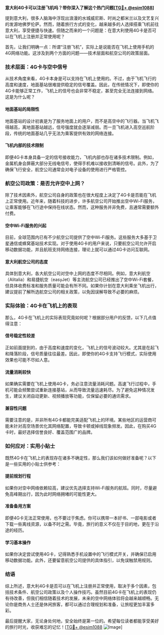 **意大利4G卡可以注册飞机吗？带你深入了解这个热门问题[[TG💪+ @esim1088](https://t.me/s/esim1088)]**

提到意大利，很多人脑海中浮现出浪漫的水城威尼斯、时尚之都米兰以及文艺复兴的发源地佛罗伦萨。然而，随着旅行方式的变化，越来越多的人选择搭乘飞机前往意大利，享受便捷与快速。但随之而来的一个问题是：在意大利使用4G卡是否可以在飞机上注册并正常使用呢？

首先，让我们明确一点：所谓“注册飞机”，实际上是说能否在飞机上使用手机的4G网络功能。这涉及到两个方面的问题——技术层面和航空公司的政策层面。

### 技术层面：4G卡与空中信号

从技术角度来看，4G卡本身是可以支持在飞机上使用的。不过，由于飞机飞行的高度和速度，地面基站很难提供稳定的信号覆盖。因此，在传统情况下，即使你的4G卡能够正常工作，飞机上的信号也会非常不稳定，甚至完全无法连接到网络。这是为什么呢？

#### 地面基站的局限性
地面基站的设计初衷是为了服务地面上的用户，而不是高空中的飞行器。当飞机飞得越高，离地面基站越远，信号强度就会逐渐减弱。而一旦飞机进入高空巡航阶段，传统的地面基站几乎无法为乘客提供有效的网络连接。

#### 飞机内部的技术限制
即便4G卡本身具备一定的信号接收能力，飞机内部也存在诸多技术限制。例如，金属机身会屏蔽大部分无线电信号，使得手机难以接收到清晰的信号。此外，为了确保飞行安全，航空公司通常会对电子设备的使用进行严格管控。

### 航空公司政策：是否允许空中上网？

除了技术因素外，航空公司自身的政策也在很大程度上决定了4G卡是否能在飞机上正常使用。近年来，随着科技的进步，许多航空公司开始推出空中Wi-Fi服务，让乘客能够在飞行途中保持在线状态。然而，这种服务并非免费，且通常需要额外付费。

#### 空中Wi-Fi服务的兴起
目前，全球范围内已有不少航空公司提供了空中Wi-Fi服务。这些服务大多基于卫星通信或蜂窝基站技术实现。对于使用4G卡的用户来说，只要航空公司允许开启移动数据功能，并且航班支持网络连接，理论上就可以通过4G卡访问互联网。

#### 意大利航空公司的态度
具体到意大利，各大航空公司对空中上网的态度不尽相同。例如，意大利航空（Alitalia）和易捷航空（easyJet）等主流航空公司已经推出了空中Wi-Fi套餐，但具体收费标准和服务质量可能会有所不同。如果你计划在意大利乘坐飞机出行，建议提前了解所选航空公司的相关政策，以免因误解导致不必要的麻烦。

### 实际体验：4G卡在飞机上的表现

那么，4G卡在飞机上的实际表现究竟如何呢？根据部分用户的反馈，以下几点值得注意：

#### 信号稳定性较差
正如前面提到的，由于高度和速度的变化，飞机上的信号波动较大。尤其是在起飞和降落阶段，信号质量往往最差。因此，即使你的4G卡支持飞行模式，实际使用效果也可能不尽如人意。

#### 流量消耗较快
如果确实需要在飞机上使用4G卡，务必注意流量消耗问题。高速飞行过程中，手机可能会频繁尝试重新连接基站，从而导致流量迅速耗尽。为了避免这种情况发生，建议关闭自动更新、视频播放等功能，仅保留必要的通讯需求。

#### 兼容性问题
需要注意的是，并非所有4G卡都能完美适配飞机上的环境。某些地区的运营商可能未针对高空场景优化其网络配置，导致卡顿或掉线现象频发。因此，在购买4G卡时，最好选择信誉良好、覆盖范围广的品牌。

### 如何应对：实用小贴士

既然4G卡在飞机上的表现存在诸多不确定性，那么我们该如何做好准备呢？以下是一些实用的小贴士供参考：

#### 提前规划行程
如果你对空中网络依赖较高，建议优先选择支持Wi-Fi服务的航班。同时，尽量避免高峰期出行，因为此时网络拥堵的可能性更大。

#### 准备备用方案
即便4G卡无法正常使用，也不要过于焦虑。你可以携带一本好书、一部电影或者下载一些离线资源，以备不时之需。毕竟，旅行的意义不仅在于目的地，更在于沿途的经历。

#### 学习基本操作
如果你决定尝试使用4G卡，记得熟悉手机设置中的飞行模式开关，并确保已启用移动数据功能。此外，还要留意航空公司提供的具体指引，以免误触禁用规则。

### 结语

综上所述，意大利4G卡是否可以在飞机上注册并正常使用，取决于多个因素，包括技术条件、航空公司政策以及个人操作技巧。虽然目前4G卡在飞机上的表现仍有待改善，但我们相信随着技术的发展，未来的空中网络体验将会越来越顺畅。无论你是商务人士还是休闲旅客，都可以通过合理规划和准备，让旅程更加丰富多彩。

最后提醒大家，无论身处何地，安全始终是第一位的。希望每位读者都能享受美好的旅行时光，收获难忘的记忆！[[TG💪+ @esim1088](https://t.me/s/esim1088) ![Image](https://i.postimg.cc/4NQfJmqS/Snipaste-2025-05-13-00-14-12.png)]